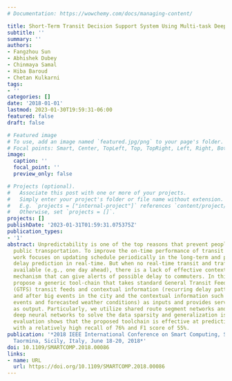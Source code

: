 ```yaml
---
# Documentation: https://wowchemy.com/docs/managing-content/

title: Short-Term Transit Decision Support System Using Multi-task Deep Neural Networks
subtitle: ''
summary: ''
authors:
- Fangzhou Sun
- Abhishek Dubey
- Chinmaya Samal
- Hiba Baroud
- Chetan Kulkarni
tags:
- ''
categories: []
date: '2018-01-01'
lastmod: 2023-01-30T19:59:31-06:00
featured: false
draft: false

# Featured image
# To use, add an image named `featured.jpg/png` to your page's folder.
# Focal points: Smart, Center, TopLeft, Top, TopRight, Left, Right, BottomLeft, Bottom, BottomRight.
image:
  caption: ''
  focal_point: ''
  preview_only: false

# Projects (optional).
#   Associate this post with one or more of your projects.
#   Simply enter your project's folder or file name without extension.
#   E.g. `projects = ["internal-project"]` references `content/project/deep-learning/index.md`.
#   Otherwise, set `projects = []`.
projects: []
publishDate: '2023-01-31T01:59:31.075375Z'
publication_types:
- '1'
abstract: Unpredictability is one of the top reasons that prevent people from using
  public transportation. To improve the on-time performance of transit systems, prior
  work focuses on updating schedule periodically in the long-term and providing arrival
  delay prediction in real-time. But when no real-time transit and traffic feed is
  available (e.g., one day ahead), there is a lack of effective contextual prediction
  mechanism that can give alerts of possible delay to commuters. In this paper, we
  propose a generic tool-chain that takes standard General Transit Feed Specification
  (GTFS) transit feeds and contextual information (recurring delay patterns before
  and after big events in the city and the contextual information such as scheduled
  events and forecasted weather conditions) as inputs and provides service alerts
  as output. Particularly, we utilize shared route segment networks and multi-task
  deep neural networks to solve the data sparsity and generalization issues. Experimental
  evaluation shows that the proposed toolchain is effective at predicting severe delay
  with a relatively high recall of 76% and F1 score of 55%.
publication: '*2018 IEEE International Conference on Smart Computing, SMARTCOMP 2018,
  Taormina, Sicily, Italy, June 18-20, 2018*'
doi: 10.1109/SMARTCOMP.2018.00086
links:
- name: URL
  url: https://doi.org/10.1109/SMARTCOMP.2018.00086
---
```

